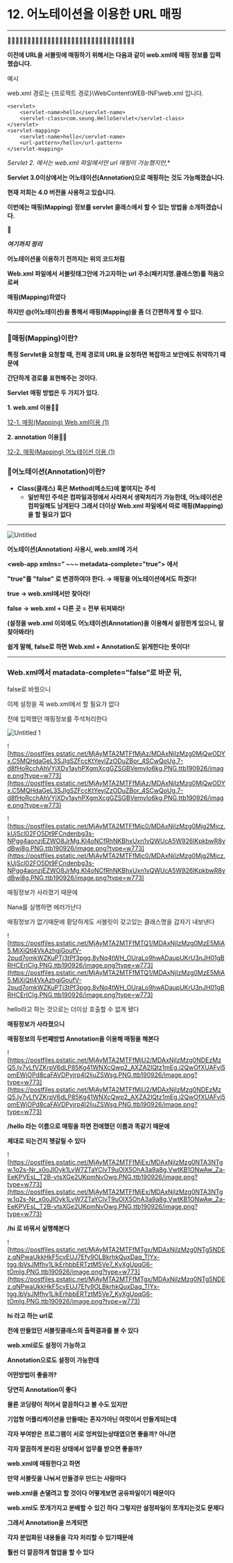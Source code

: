 # 12. 어노테이션을 이용한 URL 매핑

---

📌📌📌📌📌📌📌📌📌📌📌📌📌📌📌📌📌📌📌📌📌📌📌📌📌📌📌📌📌📌📌📌

**이전에 URL을 서블릿에 매핑하기 위해서는 다음과 같이 web.xml에 매핑 정보를 입력했습니다.**

예시

web.xml 경로는 {프로젝트 경로}\WebContent\WEB-INF\web.xml 입니다.

```
<servlet>
	<servlet-name>hello</servlet-name>
	<servlet-class>com.seung.HelloServlet</servlet-class>
</servlet>
<servlet-mapping>
	<servlet-name>hello</servlet-name>
	<url-pattern>/hello</url-pattern>
</servlet-mapping>
```

**Servlet 2.* 에서는 web.xml 파일에서만 url 매핑이 가능했지만,** 

**Servlet 3.0이상에서는 어노테이션(Annotation)으로 매핑하는 것도 가능해졌습니다.**

**현재 저희는 4.0 버전을 사용하고 있습니다.**

**이번에는 매핑(Mapping) 정보를 servlet 클래스에서 할 수 있는 방법을 소개하겠습니다.**

📌

***여기까지 정리***

**어노테이션을 이용하기 전까지는 위의 코드처럼**

**Web.xml 파일에서 서블릿태그안에 가고자하는 url 주소(패키지명.클래스명)를 적음으로써**

**매핑(Mapping)하였다**

**하지만 @(어노테이션)을 통해서 매핑(Mapping)을 좀 더 간편하게 할 수 있다.**

---

### 📌매핑(Mapping)이란?

**특정 Servlet을 요청할 때, 전체 경로의 URL을 요청하면 복잡하고 보안에도 취약하기 때문에**

**간단하게 경로를 표현해주는 것이다.**

**Servlet 매핑 방법은 두 가지가 있다.**

**1. web.xml 이용**📌📌

[12-1. 매핑(Mapping) Web.xml이용 (1)](https://www.notion.so/12-1-Mapping-Web-xml-1-88466c883c4842488efb321576162c41)

**2. annotation 이용**📌📌

[12-2. 매핑(Mapping) 어노테이션 이용 (1)](https://www.notion.so/12-2-Mapping-1-9530fb534b804bafb0c9e5cce1ebea7d)

### 📌어노테이션(Annotation)이란?

- **Class(클래스) 혹은 Method(메소드)에 붙여지는 주석**
    - **일반적인 주석은 컴파일과정에서 사라져서 생략처리가 가능한데, 어노테이션은 컴파일해도 남게된다 그래서 더이상 Web.xml 파일에서 따로 매핑(Mapping)을 할 필요가 없다**
    

---

![Untitled](https://user-images.githubusercontent.com/80089860/158413160-ec66bd52-6f67-471b-9be4-58ce0d5222a9.png)

**어노테이션(Annotation) 사용시, web.xml에 가서**

**<web-app xmlns=” ~~~ metadata-complete="true"> 에서**

**"true"를 "false" 로 변경하여야 한다. → 매핑을 어노테이션에서도 하겠다!**

**true  → web.xml에서만 찾아라!**

**false → web.xml + 다른 곳 = 전부 뒤져봐라!**

**(설정을 web.xml 이외에도 어노테이션(Annotation)을 이용해서 설정한게 있으니, 잘 찾아봐라!)**

**쉽게 말해, false로 하면 Web.xml + Annotation도 읽게한다는 뜻이다!**

---

### Web.xml에서 matadata-complete=”false”로 바꾼 뒤,

false로 바꿨으니

이제 설정을 꼭 web.xml에서 할 필요가 없다

전에 입력했던 매핑정보를 주석처리한다

![Untitled 1](https://user-images.githubusercontent.com/80089860/158413184-dd842d1a-4c9f-40d8-9234-c4f3ccda4044.png)


![https://postfiles.pstatic.net/MjAyMTA2MTFfMjAz/MDAxNjIzMzg0MjQwODYx.C5MQHdaGeL3SJIgSZFccKtYeylZzODuZBor_4SCwQoUg.7-d8fHoRcchAhVYjXDy1ayhPXgmXcgGZSGBVemyIo6kg.PNG.ttb190926/image.png?type=w773](https://postfiles.pstatic.net/MjAyMTA2MTFfMjAz/MDAxNjIzMzg0MjQwODYx.C5MQHdaGeL3SJIgSZFccKtYeylZzODuZBor_4SCwQoUg.7-d8fHoRcchAhVYjXDy1ayhPXgmXcgGZSGBVemyIo6kg.PNG.ttb190926/image.png?type=w773)

![https://postfiles.pstatic.net/MjAyMTA2MTFfMjc0/MDAxNjIzMzg0Mjg2Mjcz.kUjScl02FO5Dt9FCndenbg3s-NPgg4aonzjEZWO8JrMg.Kl4oNCfRhNKBhxUxn1vQWUcA5W926lKpkbwR8ydBwi8g.PNG.ttb190926/image.png?type=w773](https://postfiles.pstatic.net/MjAyMTA2MTFfMjc0/MDAxNjIzMzg0Mjg2Mjcz.kUjScl02FO5Dt9FCndenbg3s-NPgg4aonzjEZWO8JrMg.Kl4oNCfRhNKBhxUxn1vQWUcA5W926lKpkbwR8ydBwi8g.PNG.ttb190926/image.png?type=w773)

매핑정보가 사라졌기 때문에

Nana를 실행하면 에러가난다

매핑정보가 없기때문에 황당하게도 서블릿이 갖고있는 클래스명을 갑자기 내보낸다

![https://postfiles.pstatic.net/MjAyMTA2MTFfMTQ1/MDAxNjIzMzg0MzE5MjA5.MiXiQtl4VkAzhgjGoufV-2pud7omkWZKuPTj3tPf3pgg.8vNq4tWH_OUraLo9hwADaupUKrU3nJH01gBRHCErICIg.PNG.ttb190926/image.png?type=w773](https://postfiles.pstatic.net/MjAyMTA2MTFfMTQ1/MDAxNjIzMzg0MzE5MjA5.MiXiQtl4VkAzhgjGoufV-2pud7omkWZKuPTj3tPf3pgg.8vNq4tWH_OUraLo9hwADaupUKrU3nJH01gBRHCErICIg.PNG.ttb190926/image.png?type=w773)

hello라고 하는 것으로는 더이상 호출할 수 없게 됐다

**매핑정보가 사라졌으니**

**매핑정보의 두번째방법 Annotation을 이용해 매핑을 해본다**

![https://postfiles.pstatic.net/MjAyMTA2MTFfMjU2/MDAxNjIzMzg0NDEzMzQ5.Iy7vLfVZKrpV6dLP85Kg41WNXcQwp2_AXZA2IQtz1mEg.i2QwOfXUAFvi5omEWjOPd8caFAVDPyjrp4I2ljuZSWsg.PNG.ttb190926/image.png?type=w773](https://postfiles.pstatic.net/MjAyMTA2MTFfMjU2/MDAxNjIzMzg0NDEzMzQ5.Iy7vLfVZKrpV6dLP85Kg41WNXcQwp2_AXZA2IQtz1mEg.i2QwOfXUAFvi5omEWjOPd8caFAVDPyjrp4I2ljuZSWsg.PNG.ttb190926/image.png?type=w773)

**/hello 라는 이름으로 매핑을 하면 전에했던 이름과 똑같기 때문에**

**제대로 되는건지 헷갈릴 수 있다**

![https://postfiles.pstatic.net/MjAyMTA2MTFfMjEx/MDAxNjIzMzg0NTA3NTgw.1q2s-Nr_x0oJlOyk1LvW7ZTaYClvT9uOlX5OhA3a9a8g.VwtKB1ONwAw_Za-EeKPVEsL_T2B-vtsXGe2UKpmNvOwg.PNG.ttb190926/image.png?type=w773](https://postfiles.pstatic.net/MjAyMTA2MTFfMjEx/MDAxNjIzMzg0NTA3NTgw.1q2s-Nr_x0oJlOyk1LvW7ZTaYClvT9uOlX5OhA3a9a8g.VwtKB1ONwAw_Za-EeKPVEsL_T2B-vtsXGe2UKpmNvOwg.PNG.ttb190926/image.png?type=w773)

**/hi 로 바꿔서 실행해본다**

![https://postfiles.pstatic.net/MjAyMTA2MTFfMTgx/MDAxNjIzMzg0NTg5NDEz.qNPwaUkkHkF5cvEUJ7Efy9OLBkrhkQuxDaq_TlYx-tgg.lbVsJMfhv1LlkErhbbERTztM5Ve7_KyXgUpqG6-tOmIg.PNG.ttb190926/image.png?type=w773](https://postfiles.pstatic.net/MjAyMTA2MTFfMTgx/MDAxNjIzMzg0NTg5NDEz.qNPwaUkkHkF5cvEUJ7Efy9OLBkrhkQuxDaq_TlYx-tgg.lbVsJMfhv1LlkErhbbERTztM5Ve7_KyXgUpqG6-tOmIg.PNG.ttb190926/image.png?type=w773)

**hi 라고 하는 url로** 

**전에 만들었던 서블릿클래스의 출력결과를 볼 수 있다**

**web.xml로도 설정이 가능하고**

**Annotation으로도 설정이 가능한데**

**어떤방법이 좋을까?**

**당연히 Annotation이 좋다**

**물론 코딩량이 적어서 깔끔하다고 볼 수도 있지만**

**기업형 어플리케이션을 만들때는 혼자가아닌 여럿이서 만들게되는데**

**각자 부여받은 프로그램이 서로 엉켜있는상태였으면 좋을까? 아니면**

**각자 깔끔하게 분리된 상태에서 업무를 받으면 좋을까?**

**web.xml에 매핑한다고 하면**

**만약 서블릿을 나눠서 만들경우 만드는 사람마다**

**web.xml을 손댈려고 할 것이다 어떻게보면 공유파일이기 때문이다**

**web.xml도 쪼개가지고 분배할 수 있긴 하다 그렇지만 설정파일이 쪼개지는것도 문제다**

**그래서 Annotation을 쓰게되면**

**각자 분업화된 내용들을 각자 처리할 수 있기때문에**

**훨씬 더 깔끔하게 협업을 할 수 있다**
